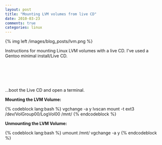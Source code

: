 ```yaml
---
layout: post
title: "Mounting LVM volumes from live CD"
date: 2010-03-23
comments: true
categories: linux
---
```

{% img left /images/blog_posts/lvm.png %}

Instructions for mounting Linux LVM volumes with a live CD. I've used a Gentoo minimal install/Live CD.
<!--more-->
<br>
<br>
<br>
<br>

...boot the Live CD and open a terminal.

**Mounting the LVM Volume:**

{% codeblock lang:bash %}
vgchange -a y
lvscan
mount -t ext3 /dev/VolGroup00/LogVol00 /mnt/
{% endcodeblock %}

**Unmounting the LVM Volume:**

{% codeblock lang:bash %}
umount /mnt/
vgchange -a y
{% endcodeblock %}
